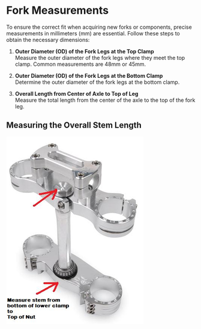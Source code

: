 # Fork Measurements

To ensure the correct fit when acquiring new forks or components, precise measurements in millimeters (mm) are essential. Follow these steps to obtain the necessary dimensions:

1. **Outer Diameter (OD) of the Fork Legs at the Top Clamp**  
   Measure the outer diameter of the fork legs where they meet the top clamp. Common measurements are 48mm or 45mm.

2. **Outer Diameter (OD) of the Fork Legs at the Bottom Clamp**  
   Determine the outer diameter of the fork legs at the bottom clamp.

3. **Overall Length from Center of Axle to Top of Leg**  
   Measure the total length from the center of the axle to the top of the fork leg.

## Measuring the Overall Stem Length

![Triple Clamp Measurement](../../static/img/TErba_tripleclampweb.jpg)
